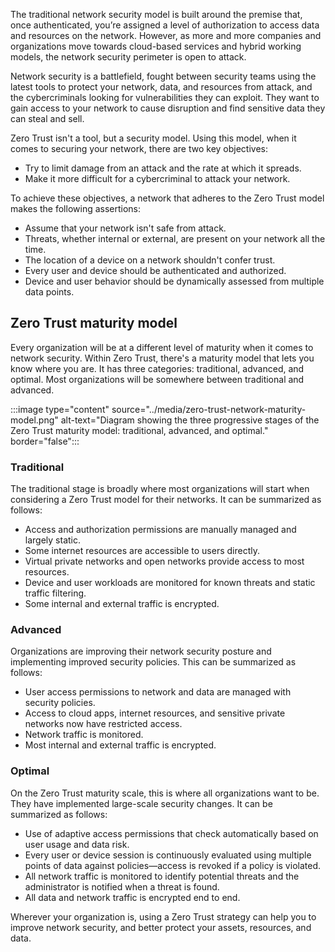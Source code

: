 The traditional network security model is built around the premise that, once authenticated, you’re assigned a level of authorization to access data and resources on the network. However, as more and more companies and organizations move towards cloud-based services and hybrid working models, the network security perimeter is open to attack.

Network security is a battlefield, fought between security teams using the latest tools to protect your network, data, and resources from attack, and the cybercriminals looking for vulnerabilities they can exploit. They want to gain access to your network to cause disruption and find sensitive data they can steal and sell.

Zero Trust isn't a tool, but a security model. Using this model, when it comes to securing your network, there are two key objectives:

- Try to limit damage from an attack and the rate at which it spreads.
- Make it more difficult for a cybercriminal to attack your network.

To achieve these objectives, a network that adheres to the Zero Trust model makes the following assertions:

- Assume that your network isn't safe from attack.
- Threats, whether internal or external, are present on your network all the time.
- The location of a device on a network shouldn't confer trust.
- Every user and device should be authenticated and authorized.
- Device and user behavior should be dynamically assessed from multiple data points.

## Zero Trust maturity model

Every organization will be at a different level of maturity when it comes to network security. Within Zero Trust, there's a maturity model that lets you know where you are. It has three categories: traditional, advanced, and optimal. Most organizations will be somewhere between traditional and advanced.

:::image type="content" source="../media/zero-trust-network-maturity-model.png" alt-text="Diagram showing the three progressive stages of the Zero Trust maturity model: traditional, advanced, and optimal." border="false":::

### Traditional

The traditional stage is broadly where most organizations will start when considering a Zero Trust model for their networks. It can be summarized as follows:

- Access and authorization permissions are manually managed and largely static.
- Some internet resources are accessible to users directly.
- Virtual private networks and open networks provide access to most resources.
- Device and user workloads are monitored for known threats and static traffic filtering.
- Some internal and external traffic is encrypted.

### Advanced

Organizations are improving their network security posture and implementing improved security policies. This can be summarized as follows:

- User access permissions to network and data are managed with security policies.
- Access to cloud apps, internet resources, and sensitive private networks now have restricted access.
- Network traffic is monitored.
- Most internal and external traffic is encrypted.

### Optimal

On the Zero Trust maturity scale, this is where all organizations want to be. They have implemented large-scale security changes. It can be summarized as follows:

- Use of adaptive access permissions that check automatically based on user usage and data risk.
- Every user or device session is continuously evaluated using multiple points of data against policies—access is revoked if a policy is violated.
- All network traffic is monitored to identify potential threats and the administrator is notified when a threat is found.
- All data and network traffic is encrypted end to end.

Wherever your organization is, using a Zero Trust strategy can help you to improve network security, and better protect your assets, resources, and data.
